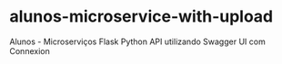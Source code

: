 # alunos-microservice-with-upload
Alunos - Microserviços
Flask Python API utilizando Swagger UI com Connexion 

